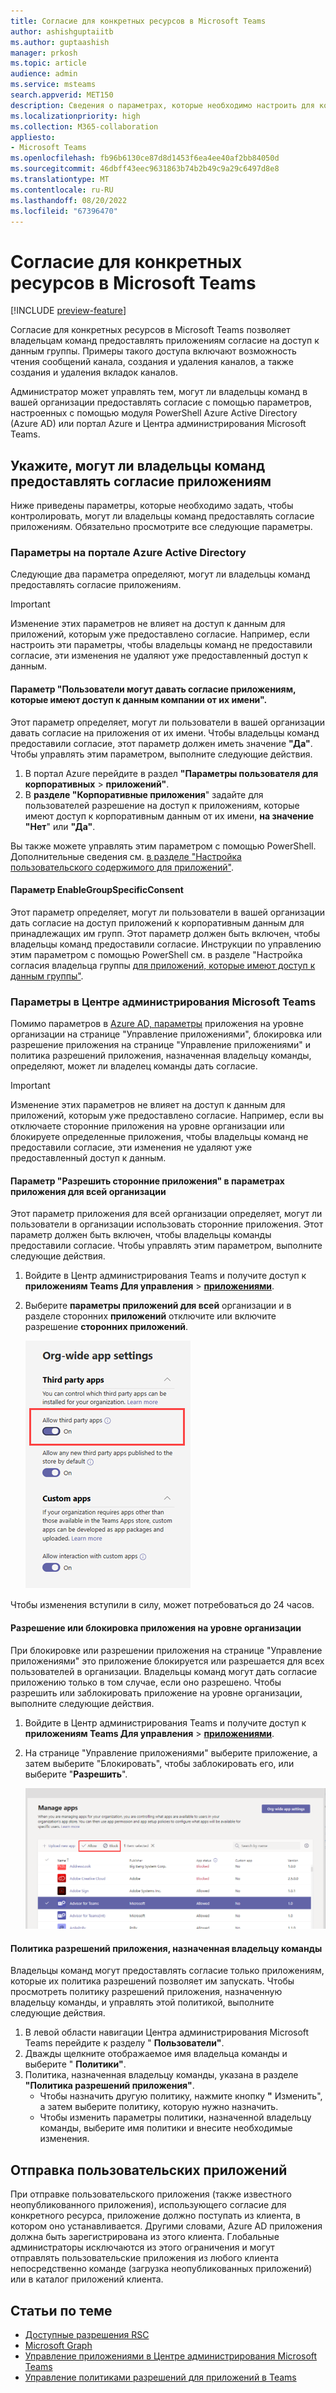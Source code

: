 ```yaml
---
title: Согласие для конкретных ресурсов в Microsoft Teams
author: ashishguptaiitb
ms.author: guptaashish
manager: prkosh
ms.topic: article
audience: admin
ms.service: msteams
search.appverid: MET150
description: Сведения о параметрах, которые необходимо настроить для контроля того, могут ли владельцы команд в вашей организации давать согласие на приложения.
ms.localizationpriority: high
ms.collection: M365-collaboration
appliesto:
- Microsoft Teams
ms.openlocfilehash: fb96b6130ce87d8d1453f6ea4ee40af2bb84050d
ms.sourcegitcommit: 46dbff43eec9631863b74b2b49c9a29c6497d8e8
ms.translationtype: MT
ms.contentlocale: ru-RU
ms.lasthandoff: 08/20/2022
ms.locfileid: "67396470"
---
```

# <a name="resource-specific-consent-in-microsoft-teams"></a>Согласие для конкретных ресурсов в Microsoft Teams

[!INCLUDE [preview-feature](includes/preview-feature.md)]

Согласие для конкретных ресурсов в Microsoft Teams позволяет владельцам команд предоставлять приложениям согласие на доступ к данным группы. Примеры такого доступа включают возможность чтения сообщений канала, создания и удаления каналов, а также создания и удаления вкладок каналов.

Администратор может управлять тем, могут ли владельцы команд в вашей организации предоставлять согласие с помощью параметров, настроенных с помощью модуля PowerShell Azure Active Directory (Azure AD) или портал Azure и Центра администрирования Microsoft Teams.  

## <a name="set-whether-team-owners-can-give-consent-to-apps"></a>Укажите, могут ли владельцы команд предоставлять согласие приложениям

Ниже приведены параметры, которые необходимо задать, чтобы контролировать, могут ли владельцы команд предоставлять согласие приложениям. Обязательно просмотрите все следующие параметры.

### <a name="settings-in-azure-active-directory-portal"></a>Параметры на портале Azure Active Directory

Следующие два параметра определяют, могут ли владельцы команд предоставлять согласие приложениям.

> [!IMPORTANT]
> Изменение этих параметров не влияет на доступ к данным для приложений, которым уже предоставлено согласие. Например, если настроить эти параметры, чтобы владельцы команд не предоставили согласие, эти изменения не удаляют уже предоставленный доступ к данным.

#### <a name="the-users-can-consent-to-apps-accessing-company-data-on-their-behalf-setting"></a>Параметр "Пользователи могут давать согласие приложениям, которые имеют доступ к данным компании от их имени".

Этот параметр определяет, могут ли пользователи в вашей организации давать согласие на приложения от их имени. Чтобы владельцы команд предоставили согласие, этот параметр должен иметь значение **"Да"**. Чтобы управлять этим параметром, выполните следующие действия.

1. В портал Azure перейдите в раздел **"Параметры пользователя для корпоративных** > **приложений"**.
2. В **разделе "Корпоративные приложения**" задайте для пользователей разрешение на доступ к приложениям, которые имеют доступ к корпоративным данным от их имени, **на значение "Нет**" или **"Да"**.

Вы также можете управлять этим параметром с помощью PowerShell. Дополнительные сведения см. [в разделе "Настройка пользовательского содержимого для приложений"](/azure/active-directory/manage-apps/configure-user-consent#configure-user-consent-to-applications).

#### <a name="the-enablegroupspecificconsent-setting"></a>Параметр EnableGroupSpecificConsent

Этот параметр определяет, могут ли пользователи в вашей организации дать согласие на доступ приложений к корпоративным данным для принадлежащих им групп. Этот параметр должен быть включен, чтобы владельцы команд предоставили согласие. Инструкции по управлению этим параметром с помощью PowerShell см. в разделе "Настройка согласия владельца группы [для приложений, которые имеют доступ к данным группы"](/azure/active-directory/manage-apps/configure-user-consent#configure-group-owner-consent-to-apps-accessing-group-data).

### <a name="settings-in-the-microsoft-teams-admin-center"></a>Параметры в Центре администрирования Microsoft Teams

Помимо параметров в [Azure AD, параметры](manage-apps.md#manage-org-wide-app-settings) приложения на уровне организации на странице "Управление приложениями", [](manage-apps.md) блокировка или разрешение приложения на странице "Управление приложениями" и политика разрешений приложения, назначенная владельцу команды, определяют, может ли владелец команды дать согласие.[](manage-apps.md#allow-and-block-apps) [](teams-app-permission-policies.md)

> [!IMPORTANT]
> Изменение этих параметров не влияет на доступ к данным для приложений, которым уже предоставлено согласие. Например, если вы отключаете сторонние приложения на уровне организации или блокируете определенные приложения, чтобы владельцы команд не предоставили согласие, эти изменения не удаляют уже предоставленный доступ к данным.  

#### <a name="the-allow-third-party-apps-setting-in-org-wide-app-settings"></a>Параметр "Разрешить сторонние приложения" в параметрах приложения для всей организации

Этот параметр приложения для всей организации определяет, могут ли пользователи в организации использовать сторонние приложения. Этот параметр должен быть включен, чтобы владельцы команды предоставили согласие. Чтобы управлять этим параметром, выполните следующие действия.

1. Войдите в Центр администрирования Teams и получите доступ к **приложениям Teams Для управления** > **[приложениями](https://admin.teams.microsoft.com/policies/manage-apps)**.
1. Выберите **параметры приложений для всей** организации и в разделе сторонних **приложений** отключите или включите разрешение **сторонних приложений**.

    ![Снимок экрана: параметр "Разрешить сторонние приложения в Teams"](media/resource-specific-consent-org-wide-setting.png)

Чтобы изменения вступили в силу, может потребоваться до 24 часов.

#### <a name="allow-or-block-the-app-at-the-org-level"></a>Разрешение или блокировка приложения на уровне организации

При блокировке или разрешении приложения на странице [](manage-apps.md#allow-and-block-apps) "Управление приложениями" это приложение блокируется или разрешается для всех пользователей в организации. Владельцы команд могут дать согласие приложению только в том случае, если оно разрешено. Чтобы разрешить или заблокировать приложение на уровне организации, выполните следующие действия.

1. Войдите в Центр администрирования Teams и получите доступ к **приложениям Teams Для управления** > **[приложениями](https://admin.teams.microsoft.com/policies/manage-apps)**.
1. На странице "Управление приложениями" выберите приложение, а затем выберите  "Блокировать", чтобы заблокировать его, или выберите "**Разрешить**".

    ![Снимок экрана: заблокированные приложения в параметрах на уровне организации.](media/resource-specific-consent-allow-block-apps.png)

#### <a name="app-permission-policy-assigned-to-the-team-owner"></a>Политика разрешений приложения, назначенная владельцу команды

Владельцы команд могут предоставлять согласие только приложениям, которые их политика разрешений позволяет им запускать. Чтобы просмотреть политику разрешений приложения, назначенную владельцу команды, и управлять этой политикой, выполните следующие действия.

1. В левой области навигации Центра администрирования Microsoft Teams перейдите к разделу " **Пользователи"**.
1. Дважды щелкните отображаемое имя владельца команды и выберите " **Политики"**.
1. Политика, назначенная владельцу команды, указана в разделе **"Политика разрешений приложения"**.
    - Чтобы назначить другую политику, нажмите кнопку **"** Изменить", а затем выберите политику, которую нужно назначить.
    - Чтобы изменить параметры политики, назначенной владельцу команды, выберите имя политики и внесите необходимые изменения.  

## <a name="upload-custom-apps"></a>Отправка пользовательских приложений

При отправке пользовательского приложения (также известного неопубликованного приложения), использующего согласие для конкретного ресурса, приложение должно поступать из клиента, в котором оно устанавливается. Другими словами, Azure AD приложения должна быть зарегистрирована из этого клиента. Глобальные администраторы исключаются из этого ограничения и могут отправлять пользовательские приложения из любого клиента непосредственно команде (загрузка неопубликованных приложений) или в каталог приложений клиента.

## <a name="related-articles"></a>Статьи по теме

- [Доступные разрешения RSC](/microsoftteams/platform/graph-api/rsc/resource-specific-consent)
- [Microsoft Graph](https://developer.microsoft.com/graph)
- [Управление приложениями в Центре администрирования Microsoft Teams](manage-apps.md)
- [Управление политиками разрешений для приложений в Teams](teams-app-permission-policies.md)
